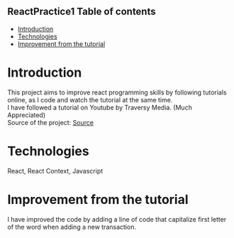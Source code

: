 
## ReactPractice1 Table of contents
* [Introduction](#introduction)
* [Technologies](#technologies)
* [Improvement from the tutorial](#Improvement-from-the-tutorial)

# Introduction
This project aims to improve react programming skills by following tutorials online, as I code and watch the tutorial at the same time. <br />
I have followed a tutorial on Youtube by Traversy Media. (Much Appreciated) <br />
Source of the project: [Source](https://www.youtube.com/watch?v=XuFDcZABiDQ&list=PLillGF-RfqbY3c2r0htQyVbDJJoBFE6Rb&ab_channel=TraversyMedia)

# Technologies
React, React Context, Javascript

# Improvement from the tutorial

I have improved the code by adding a line of code that capitalize first letter of the word when adding a new transaction.